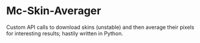 # Mc-Skin-Averager
Custom API calls to download skins (unstable) and then average their pixels for interesting results; hastily written in Python.
